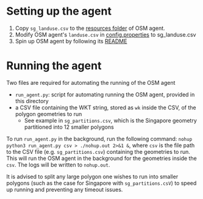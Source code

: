 # Setting up the agent
1. Copy `sg_landuse.csv` to the [resources folder](https://github.com/cambridge-cares/TheWorldAvatar/tree/main/Agents/OSMAgent/osmagent/src/main/resources) of OSM agent.
2. Modify OSM agent's `landuse.csv` in [config.properties](https://github.com/cambridge-cares/TheWorldAvatar/blob/main/Agents/OSMAgent/osmagent/src/main/resources/config.properties) to sg_landuse.csv
3. Spin up OSM agent by following its [README](https://github.com/cambridge-cares/TheWorldAvatar/blob/main/Agents/OSMAgent/README.md)

# Running the agent
Two files are required for automating the running of the OSM agent
- `run_agent.py`: script for automating running the OSM agent, provided in this directory
- a CSV file containing the WKT string, stored as `wk` inside the CSV, of the polygon geometries to run
  - See example in `sg_partitions.csv`, which is the Singapore geometry partitioned into 12 smaller polygons

To run `run_agent.py` in the background, run the following command:
`nohup python3 run_agent.py csv > ./nohup.out 2>&1 &`,
where `csv` is the file path to the CSV file (e.g. `sg_partitions.csv`) containing the geometries to run. This will run the OSM agent in the background for the geometries inside the `csv`. The logs will be written to `nohup.out`.

It is advised to split any large polygon one wishes to run into smaller polygons (such as the case for Singapore with `sg_partitions.csV`) to speed up running and preventing any timeout issues.
